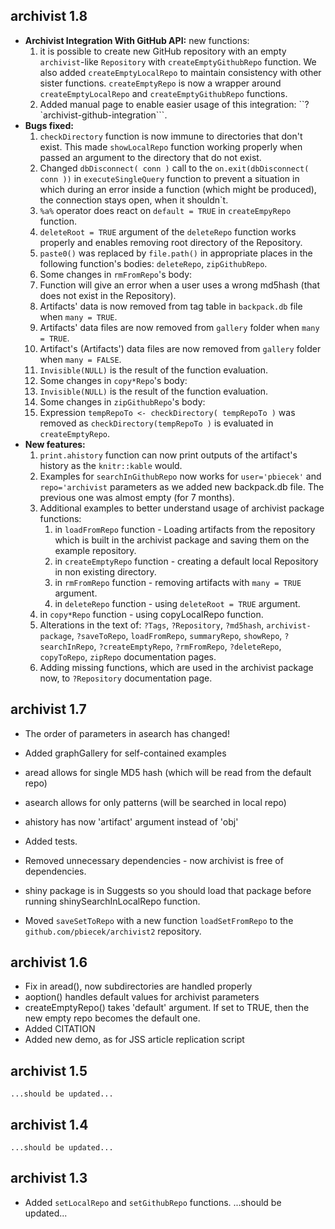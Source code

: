 archivist 1.8
----------------------------------------------------------------
	
* **Archivist Integration With GitHub API:** new functions:
	1. it is possible to create new GitHub repository with an empty `archivist`-like
  `Repository`
  with `createEmptyGithubRepo` function. We also added `createEmptyLocalRepo` to
  maintain
  consistency with other sister functions. `createEmptyRepo` is now a wrapper
  around
  `createEmptyLocalRepo` and `createEmptyGithubRepo` functions.
	2. Added manual page to enable easier usage of this integration:
  ``?`archivist-github-integration```. 
* **Bugs fixed:**
	1. `checkDirectory` function is now immune to directories that don't exist.
  This made `showLocalRepo` function working properly when passed an argument
  to the directory that do not exist.
	2. Changed `dbDisconnect( conn )` call to the `on.exit(dbDisconnect( conn ))`
  in `executeSingleQuery` function to prevent a situation in which during
  an error inside a function (which might be produced), the connection stays
  open, when it shouldn`t.
	3. `%a%` operator does react on `default = TRUE` in `createEmpyRepo` function.
  4. `deleteRoot = TRUE` argument of the `deleteRepo` function works properly
  and enables removing root directory of the Repository.
  5. `paste0()` was replaced by `file.path()` in appropriate places in the
  following function's bodies: `deleteRepo`, `zipGithubRepo`.
  6. Some changes in `rmFromRepo`'s body:
    1. Function will give an error when a user uses a wrong md5hash 
    (that does not exist in the Repository).
    2. Artifacts' data is now removed from tag table in `backpack.db` file when
    `many = TRUE`.
    3. Artifacts' data files are now removed from `gallery` folder when `many = TRUE`.
    4. Artifact's (Artifacts') data files are now removed from `gallery` folder when
    `many = FALSE`.
    5. `Invisible(NULL)` is the result of the function evaluation.
  7. Some changes in `copy*Repo`'s body:
    1. `Invisible(NULL)` is the result of the function evaluation.
  8. Some changes in `zipGithubRepo`'s body:
    1. Expression `tempRepoTo <- checkDirectory( tempRepoTo )` was removed as 
    `checkDirectory(tempRepoTo )` is evaluated in `createEmptyRepo`.
* **New features:**
	1. `print.ahistory` function can now print outputs of the artifact's history
  as the `knitr::kable` would.
	2. Examples for `searchInGithubRepo` now works for `user='pbiecek'` and `repo='archivist`
  parameters as we added new backpack.db file. The previous one was almost empty
  (for 7 months).
	3. Additional examples to better understand usage of archivist package functions:
		1. in `loadFromRepo` function - Loading artifacts from the repository
    which is built in the archivist package and saving them on the example
    repository.
		2. in `createEmptyRepo` function - creating a default local Repository
    in non existing directory.
		3. in `rmFromRepo` function - removing artifacts with `many = TRUE` argument.
		4. in `deleteRepo` function - using `deleteRoot = TRUE` argument.
    5. in `copy*Repo` function - using copyLocalRepo function.
  4. Alterations in the text of: `?Tags`, `?Repository`, `?md5hash`,
  `archivist-package`, `?saveToRepo`, `loadFromRepo`, `summaryRepo`, `showRepo`,
  `?searchInRepo`, `?createEmptyRepo`, `?rmFromRepo`, `?deleteRepo`,
  `copyToRepo`, `zipRepo` documentation pages.
  5. Adding missing functions, which are used in the archivist package now,
  to `?Repository` documentation page.

archivist 1.7
----------------------------------------------------------------
	
* The order of parameters in asearch has changed!
* Added graphGallery for self-contained examples
* aread allows for single MD5 hash (which will be read from the default repo)
* asearch allows for only patterns (will be searched in local repo)
* ahistory has now 'artifact' argument instead of 'obj'

* Added tests.
* Removed unnecessary dependencies - now archivist is free of dependencies.
* shiny package is in Suggests so you
should load that package before running shinySearchInLocalRepo function.
* Moved `saveSetToRepo` with a new function `loadSetFromRepo` to the `github.com/pbiecek/archivist2` repository.

archivist 1.6
----------------------------------------------------------------
	
* Fix in aread(), now subdirectories are handled properly
* aoption() handles default values for archivist parameters
* createEmptyRepo() takes 'default' argument. If set to TRUE, then the new empty repo becomes the default one.
* Added CITATION
* Added new demo, as for JSS article replication script

archivist 1.5
----------------------------------------------------------------
	
	...should be updated...

archivist 1.4
----------------------------------------------------------------
	
	...should be updated...

archivist 1.3
----------------------------------------------------------------
	
* Added `setLocalRepo` and `setGithubRepo` functions.
...should be updated...

